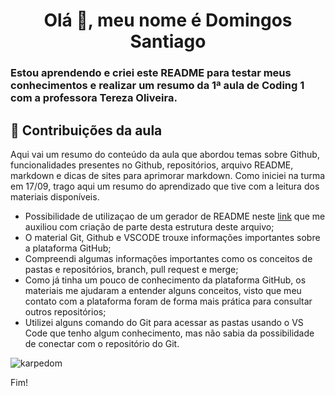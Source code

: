 <h1 align="center">Olá 👋, meu nome é Domingos Santiago</h1>
<h3 align="left">Estou aprendendo e criei este README para testar meus conhecimentos e realizar um resumo da 1ª aula de Coding 1 com a professora Tereza Oliveira.</h3>

## 🚀 Contribuições da aula
Aqui vai um resumo do conteúdo da aula que abordou temas sobre Github, funcionalidades presentes no Github, repositórios, arquivo README, markdown e dicas de sites para aprimorar markdown. Como iniciei na turma em 17/09, trago aqui um resumo do aprendizado que tive com a leitura dos materiais disponíveis.

- Possibilidade de utilizaçao de um gerador de README neste [link](https://rahuldkjain.github.io/gh-profile-readme-generator) que me auxiliou com criação de parte desta estrutura deste arquivo;
- O material Git, Github e VSCODE trouxe informações importantes sobre a plataforma GitHub;
- Compreendi algumas informações importantes como os conceitos de pastas e repositórios, branch, pull request e merge;
- Como já tinha um pouco de conhecimento da plataforma GitHub, os materiais me ajudaram a entender alguns conceitos, visto que meu contato com a plataforma foram de forma mais prática para consultar outros repositórios;
- Utilizei alguns comando do Git para acessar as pastas usando o VS Code que tenho algum conhecimento, mas não sabia da possibilidade de conectar com o repositório do Git.

  
<p><img align="center" src="https://github-readme-stats.vercel.app/api/top-langs?username=karpedom&show_icons=true&locale=en&layout=compact" alt="karpedom" /></p>

Fim!
